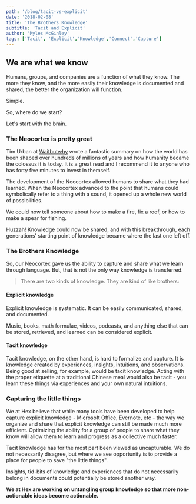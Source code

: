 ```yaml
---
path: '/blog/tacit-vs-explicit'
date: '2018-02-08'
title: 'The Brothers Knowledge'
subtitle: 'Tacit and Explicit'
author: 'Myles McGinley'
tags: ['Tacit', 'Explicit','Knowledge','Connect','Capture']
---
```


## We are what we know

Humans, groups, and companies are a function of what they know. The more they know, and the more easily their knowledge is documented and shared, the better the organization will function.

Simple. 

So, where do we start?

Let's start with the brain.

### The Neocortex is pretty great 

Tim Urban at [Waitbutwhy](https://waitbutwhy.com/2017/04/neuralink.html) wrote a fantastic summary on how the world has been shaped over hundreds of millions of years and how humanity became the colossus it is today. It is a great read and I recommend it to anyone who has forty five minutes to invest in themself.

The development of the Neocortex allowed humans to share what they had learned. When the Neocortex advanced to the point that humans could symbolically refer to a thing with a sound, it opened up a whole new world of possibilities.

We could now tell someone about how to make a fire, fix a roof, or how to make a spear for fishing.

Huzzah! Knowledge could now be shared, and with this breakthrough, each generations' starting point of knowledge became where the last one left off. 

### The Brothers Knowledge

So, our Neocortex gave us the ability to capture and share what we learn through language. But, that is not the only way knowledge is transferred.

> There are two kinds of knowledge. They are kind of like brothers:

#### Explicit knowledge

Explicit knowledge is systematic. It can be easily communicated, shared, and documented.

Music, books, math formulae, videos, podcasts, and anything else that can be stored, retrieved, and learned can be considered explicit.

#### Tacit knowledge

Tacit knowledge, on the other hand, is hard to formalize and capture. It is knowledge created by experiences, insights, intuitions, and observations. Being good at selling, for example, would be tacit knowledge. Acting with the proper etiquette at a traditional Chinese meal would also be tacit - you learn these things via experiences and your own natural intuitions.

### Capturing the little things

We at Hex believe that while many tools have been developed to help capture explicit knowledge - Microsoft Office, Evernote, etc - the way we organize and share that explicit knowledge can still be made much more efficient. Optimizing the ability for a group of people to share what they know will allow them to learn and progress as a collective much faster.

Tacit knowledge has for the most part been viewed as uncapturable. We do not necessarily disagree, but where we see opportunity is to provide a place for people to save "the little things".

Insights, tid-bits of knowledge and experiences that do not necessarily belong in documents could potentially be stored another way. 

**We at Hex are working on untangling group knowledge so that more non-actionable ideas become actionable.** 
